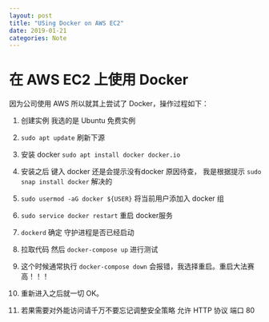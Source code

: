 ```yaml
---
layout: post
title: "USing Docker on AWS EC2"
date: 2019-01-21
categories: Note
---
```


# 在 AWS EC2 上使用 Docker

因为公司使用 AWS 所以就其上尝试了 Docker，操作过程如下：

1. 创建实例 我选的是 Ubuntu 免费实例

2. `sudo apt update` 刷新下源

3. 安装 docker `sudo apt install docker docker.io`

4. 安装之后 键入 docker 还是会提示没有docker 原因待查， 我是根据提示 `sudo snap install docker` 解决的

5. `sudo usermod -aG docker ${USER}` 将当前用户添加入 docker 组

6. `sudo service docker restart` 重启 docker服务

7. `dockerd` 确定 守护进程是否已经启动

8. 拉取代码 然后 `docker-compose up` 进行测试

9. 这个时候通常执行 `docker-compose down` 会报错，我选择重启。重启大法赛高！！！

10. 重新进入之后就一切 OK。

11. 若果需要对外能访问请千万不要忘记调整安全策略 允许 HTTP 协议 端口 80
